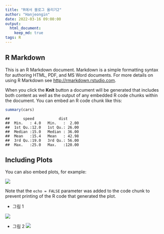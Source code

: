 ```yaml
---
title: "R에서 블로그 올리기2"
author: "Hanjeongin"
date: 2022-03-16 09:00:00
output: 
  html_document:
    keep_md: true
tags: R
---
```




## R Markdown

This is an R Markdown document. Markdown is a simple formatting syntax for authoring HTML, PDF, and MS Word documents. For more details on using R Markdown see <http://rmarkdown.rstudio.com>.

When you click the **Knit** button a document will be generated that includes both content as well as the output of any embedded R code chunks within the document. You can embed an R code chunk like this:


```r
summary(cars)
```

```
##      speed           dist       
##  Min.   : 4.0   Min.   :  2.00  
##  1st Qu.:12.0   1st Qu.: 26.00  
##  Median :15.0   Median : 36.00  
##  Mean   :15.4   Mean   : 42.98  
##  3rd Qu.:19.0   3rd Qu.: 56.00  
##  Max.   :25.0   Max.   :120.00
```

## Including Plots

You can also embed plots, for example:

![](/images/blog2_files/figure-html/unnamed-chunk-1-1.png)<!-- -->

Note that the `echo = FALSE` parameter was added to the code chunk to prevent printing of the R code that generated the plot.

- 그림 1

![](/images/blog2_files/figure-html/unnamed-chunk-2-1.png)<!-- -->


- 그림 2
![](/images/blog2_files/figure-html/unnamed-chunk-3-1.png)<!-- -->

